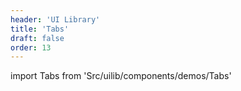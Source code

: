```yaml
---
header: 'UI Library'
title: 'Tabs'
draft: false
order: 13
---
```


<!--
  ATTENTION: This file is auto generated by using "makeDemosFactory".
  Do not change the content!
-->

import Tabs from 'Src/uilib/components/demos/Tabs'

<Tabs />
